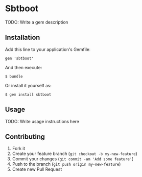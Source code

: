 # Sbtboot

TODO: Write a gem description

## Installation

Add this line to your application's Gemfile:

    gem 'sbtboot'

And then execute:

    $ bundle

Or install it yourself as:

    $ gem install sbtboot

## Usage

TODO: Write usage instructions here

## Contributing

1. Fork it
2. Create your feature branch (`git checkout -b my-new-feature`)
3. Commit your changes (`git commit -am 'Add some feature'`)
4. Push to the branch (`git push origin my-new-feature`)
5. Create new Pull Request
